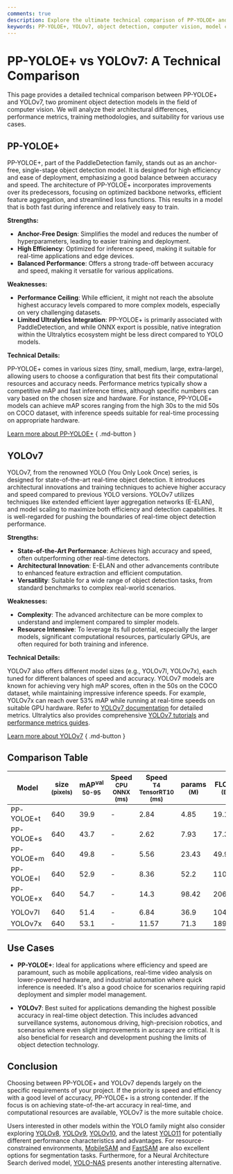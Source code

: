 ```yaml
---
comments: true
description: Explore the ultimate technical comparison of PP-YOLOE+ and YOLOv7. Discover their strengths, performance, and ideal use cases for object detection.
keywords: PP-YOLOE+, YOLOv7, object detection, computer vision, model comparison, real-time detection, AI models, machine learning, Ultralytics, PaddleDetection
---
```


# PP-YOLOE+ vs YOLOv7: A Technical Comparison

<script async src="https://cdn.jsdelivr.net/npm/chart.js@latest/dist/chart.min.js"></script>
<script defer src="../../javascript/benchmark.js"></script>

<canvas id="modelComparisonChart" width="1024" height="400" active-models='["PP-YOLOE+", "YOLOv7"]'></canvas>

This page provides a detailed technical comparison between PP-YOLOE+ and YOLOv7, two prominent object detection models in the field of computer vision. We will analyze their architectural differences, performance metrics, training methodologies, and suitability for various use cases.

## PP-YOLOE+

PP-YOLOE+, part of the PaddleDetection family, stands out as an anchor-free, single-stage object detection model. It is designed for high efficiency and ease of deployment, emphasizing a good balance between accuracy and speed. The architecture of PP-YOLOE+ incorporates improvements over its predecessors, focusing on optimized backbone networks, efficient feature aggregation, and streamlined loss functions. This results in a model that is both fast during inference and relatively easy to train.

**Strengths:**

- **Anchor-Free Design**: Simplifies the model and reduces the number of hyperparameters, leading to easier training and deployment.
- **High Efficiency**: Optimized for inference speed, making it suitable for real-time applications and edge devices.
- **Balanced Performance**: Offers a strong trade-off between accuracy and speed, making it versatile for various applications.

**Weaknesses:**

- **Performance Ceiling**: While efficient, it might not reach the absolute highest accuracy levels compared to more complex models, especially on very challenging datasets.
- **Limited Ultralytics Integration**: PP-YOLOE+ is primarily associated with PaddleDetection, and while ONNX export is possible, native integration within the Ultralytics ecosystem might be less direct compared to YOLO models.

**Technical Details:**

PP-YOLOE+ comes in various sizes (tiny, small, medium, large, extra-large), allowing users to choose a configuration that best fits their computational resources and accuracy needs. Performance metrics typically show a competitive mAP and fast inference times, although specific numbers can vary based on the chosen size and hardware. For instance, PP-YOLOE+ models can achieve mAP scores ranging from the high 30s to the mid 50s on COCO dataset, with inference speeds suitable for real-time processing on appropriate hardware.

[Learn more about PP-YOLOE+](https://github.com/PaddlePaddle/PaddleDetection/tree/develop/configs/ppyoloe) { .md-button }

## YOLOv7

YOLOv7, from the renowned YOLO (You Only Look Once) series, is designed for state-of-the-art real-time object detection. It introduces architectural innovations and training techniques to achieve higher accuracy and speed compared to previous YOLO versions. YOLOv7 utilizes techniques like extended efficient layer aggregation networks (E-ELAN), and model scaling to maximize both efficiency and detection capabilities. It is well-regarded for pushing the boundaries of real-time object detection performance.

**Strengths:**

- **State-of-the-Art Performance**: Achieves high accuracy and speed, often outperforming other real-time detectors.
- **Architectural Innovation**: E-ELAN and other advancements contribute to enhanced feature extraction and efficient computation.
- **Versatility**: Suitable for a wide range of object detection tasks, from standard benchmarks to complex real-world scenarios.

**Weaknesses:**

- **Complexity**: The advanced architecture can be more complex to understand and implement compared to simpler models.
- **Resource Intensive**: To leverage its full potential, especially the larger models, significant computational resources, particularly GPUs, are often required for both training and inference.

**Technical Details:**

YOLOv7 also offers different model sizes (e.g., YOLOv7l, YOLOv7x), each tuned for different balances of speed and accuracy. YOLOv7 models are known for achieving very high mAP scores, often in the 50s on the COCO dataset, while maintaining impressive inference speeds. For example, YOLOv7x can reach over 53% mAP while running at real-time speeds on suitable GPU hardware. Refer to [YOLOv7 documentation](https://docs.ultralytics.com/models/yolov7/) for detailed metrics. Ultralytics also provides comprehensive [YOLOv7 tutorials](https://docs.ultralytics.com/guides/) and [performance metrics guides](https://docs.ultralytics.com/guides/yolo-performance-metrics/).

[Learn more about YOLOv7](https://docs.ultralytics.com/models/yolov7/) { .md-button }

## Comparison Table

| Model      | size<br><sup>(pixels) | mAP<sup>val<br>50-95 | Speed<br><sup>CPU ONNX<br>(ms) | Speed<br><sup>T4 TensorRT10<br>(ms) | params<br><sup>(M) | FLOPs<br><sup>(B) |
| ---------- | --------------------- | -------------------- | ------------------------------ | ----------------------------------- | ------------------ | ----------------- |
| PP-YOLOE+t | 640                   | 39.9                 | -                              | 2.84                                | 4.85               | 19.15             |
| PP-YOLOE+s | 640                   | 43.7                 | -                              | 2.62                                | 7.93               | 17.36             |
| PP-YOLOE+m | 640                   | 49.8                 | -                              | 5.56                                | 23.43              | 49.91             |
| PP-YOLOE+l | 640                   | 52.9                 | -                              | 8.36                                | 52.2               | 110.07            |
| PP-YOLOE+x | 640                   | 54.7                 | -                              | 14.3                                | 98.42              | 206.59            |
|            |                       |                      |                                |                                     |                    |                   |
| YOLOv7l    | 640                   | 51.4                 | -                              | 6.84                                | 36.9               | 104.7             |
| YOLOv7x    | 640                   | 53.1                 | -                              | 11.57                               | 71.3               | 189.9             |

## Use Cases

- **PP-YOLOE+**: Ideal for applications where efficiency and speed are paramount, such as mobile applications, real-time video analysis on lower-powered hardware, and industrial automation where quick inference is needed. It's also a good choice for scenarios requiring rapid deployment and simpler model management.

- **YOLOv7**: Best suited for applications demanding the highest possible accuracy in real-time object detection. This includes advanced surveillance systems, autonomous driving, high-precision robotics, and scenarios where even slight improvements in accuracy are critical. It is also beneficial for research and development pushing the limits of object detection technology.

## Conclusion

Choosing between PP-YOLOE+ and YOLOv7 depends largely on the specific requirements of your project. If the priority is speed and efficiency with a good level of accuracy, PP-YOLOE+ is a strong contender. If the focus is on achieving state-of-the-art accuracy in real-time, and computational resources are available, YOLOv7 is the more suitable choice.

Users interested in other models within the YOLO family might also consider exploring [YOLOv8](https://www.ultralytics.com/yolo), [YOLOv9](https://docs.ultralytics.com/models/yolov9/), [YOLOv10](https://docs.ultralytics.com/models/yolov10/), and the latest [YOLO11](https://docs.ultralytics.com/models/yolo11/) for potentially different performance characteristics and advantages. For resource-constrained environments, [MobileSAM](https://docs.ultralytics.com/models/mobile-sam/) and [FastSAM](https://docs.ultralytics.com/models/fast-sam/) are also excellent options for segmentation tasks. Furthermore, for a Neural Architecture Search derived model, [YOLO-NAS](https://docs.ultralytics.com/models/yolo-nas/) presents another interesting alternative.
